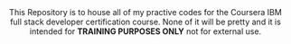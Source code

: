<header>
  This Repository is to house all of my practive codes for the Coursera IBM full stack developer certification course. 
  None of it will be pretty and it is intended for <strong>TRAINING PURPOSES ONLY</strong> not for external use.
</header>
